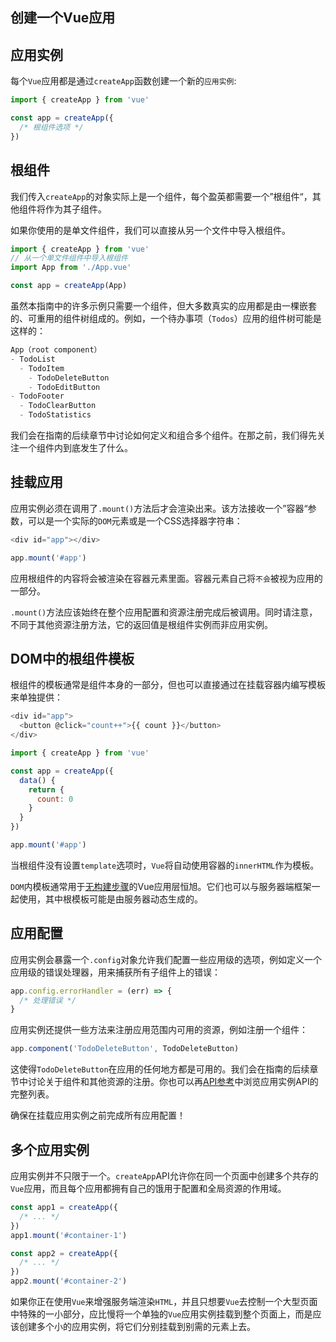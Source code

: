 ## 创建一个Vue应用

## 应用实例

每个`Vue`应用都是通过`createApp`函数创建一个新的`应用实例`:

```js
import { createApp } from 'vue'

const app = createApp({
  /* 根组件选项 */
})
```

## 根组件

我们传入`createApp`的对象实际上是一个组件，每个盈英都需要一个”根组件“，其他组件将作为其子组件。

如果你使用的是单文件组件，我们可以直接从另一个文件中导入根组件。

```js
import { createApp } from 'vue'
// 从一个单文件组件中导入根组件
import App from './App.vue'

const app = createApp(App)
```
虽然本指南中的许多示例只需要一个组件，但大多数真实的应用都是由一棵嵌套的、可重用的组件树组成的。例如，一个待办事项（`Todos`）应用的组件树可能是这样的：

```js
App（root component）
- TodoList
  - TodoItem
    - TodoDeleteButton
    - TodoEditButton
- TodoFooter
  - TodoClearButton
  - TodoStatistics
```

我们会在指南的后续章节中讨论如何定义和组合多个组件。在那之前，我们得先关注一个组件内到底发生了什么。

## 挂载应用

应用实例必须在调用了`.mount()`方法后才会渲染出来。该方法接收一个”容器“参数，可以是一个实际的`DOM`元素或是一个CSS选择器字符串：

```js
<div id="app"></div>

app.mount('#app')
```

应用根组件的内容将会被渲染在容器元素里面。容器元素自己将`不会`被视为应用的一部分。

`.mount()`方法应该始终在整个应用配置和资源注册完成后被调用。同时请注意，不同于其他资源注册方法，它的返回值是根组件实例而非应用实例。

## DOM中的根组件模板

根组件的模板通常是组件本身的一部分，但也可以直接通过在挂载容器内编写模板来单独提供：

```js
<div id="app">
  <button @click="count++">{{ count }}</button>
</div>

import { createApp } from 'vue'

const app = createApp({
  data() {
    return {
      count: 0
    }
  }
})

app.mount('#app')
```

当根组件没有设置`template`选项时，`Vue`将自动使用容器的`innerHTML`作为模板。

`DOM`内模板通常用于[无构建步骤](https://cn.vuejs.org/guide/quick-start#using-vue-from-cdn)的Vue应用层恒旭。它们也可以与服务器端框架一起使用，其中根模板可能是由服务器动态生成的。

## 应用配置

应用实例会暴露一个`.config`对象允许我们配置一些应用级的选项，例如定义一个应用级的错误处理器，用来捕获所有子组件上的错误：

```js
app.config.errorHandler = (err) => {
  /* 处理错误 */
}
```
应用实例还提供一些方法来注册应用范围内可用的资源，例如注册一个组件：

```js
app.component('TodoDeleteButton', TodoDeleteButton)
```

这使得`TodoDeleteButton`在应用的任何地方都是可用的。我们会在指南的后续章节中讨论关于组件和其他资源的注册。你也可以再[API参考](https://cn.vuejs.org/api/application)中浏览应用实例API的完整列表。

确保在挂载应用实例之前完成所有应用配置！

## 多个应用实例

应用实例并不只限于一个。`createApp`API允许你在同一个页面中创建多个共存的`Vue`应用，而且每个应用都拥有自己的饿用于配置和全局资源的作用域。

```js
const app1 = createApp({
  /* ... */
})
app1.mount('#container-1')

const app2 = createApp({
  /* ... */
})
app2.mount('#container-2')
```

如果你正在使用`Vue`来增强服务端渲染`HTML`，并且只想要`Vue`去控制一个大型页面中特殊的一小部分，应比慢将一个单独的`Vue`应用实例挂载到整个页面上，而是应该创建多个小的应用实例，将它们分别挂载到别需的元素上去。